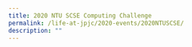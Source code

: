 ```yaml
---
title: 2020 NTU SCSE Computing Challenge
permalink: /life-at-jpjc/2020-events/2020NTUSCSE/
description: ""
---
```


